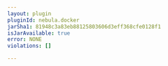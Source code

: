 ```yaml
---
layout: plugin
pluginId: nebula.docker
jarSha1: 81948c3a83eb88125803606d3eff368cfe0128f1
isJarAvailable: true
error: NONE
violations: []

---
```

